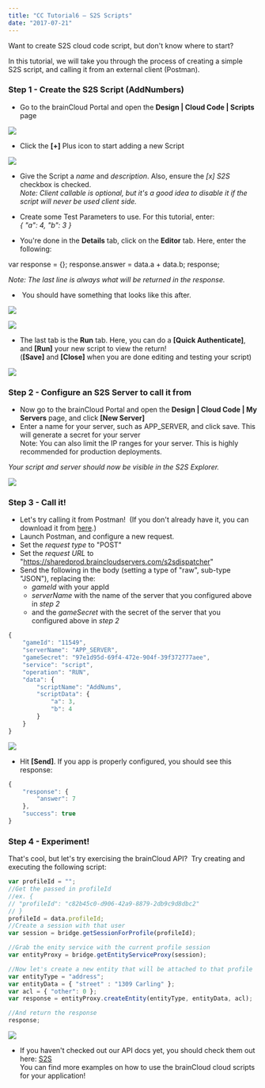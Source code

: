 ```yaml
---
title: "CC Tutorial6 – S2S Scripts"
date: "2017-07-21"
---
```


Want to create S2S cloud code script, but don't know where to start?

In this tutorial, we will take you through the process of creating a simple S2S script, and calling it from an external client (Postman).

### Step 1 - Create the S2S Script (AddNumbers)

- Go to the brainCloud Portal and open the **Design | Cloud Code | Scripts** page

[![](images/S2S-Start-1.png)](images/S2S-Start-1.png)

- Click the **[+]** Plus icon to start adding a new Script

[![](images/S2S-AddScript-1.png)](images/S2S-AddScript-1.png)

- Give the Script a _name_ and _description_. Also, ensure the _[x] S2S_ checkbox is checked.  
    _Note: Client callable is optional, but it's a good idea to disable it if the script will never be used client side._

- Create some Test Parameters to use. For this tutorial, enter:  
    _{ "a": 4, "b": 3 }_

- You're done in the **Details** tab, click on the **Editor** tab. Here, enter the following:

var response = {};
response.answer = data.a + data.b;
response;

_Note: The last line is always what will be returned in the response._

-  You should have something that looks like this after.

[![](images/S2S-Details.png)](images/S2S-Details.png)

[![](images/S2S-Editor-1.png)](images/S2S-Editor-1.png)

- The last tab is the **Run** tab. Here, you can do a **[Quick Authenticate]**, and **[Run]** your new script to view the return!  
    (**[Save]** and **[Close]** when you are done editing and testing your script)

[![](images/S2S-RunScript.png)](images/S2S-RunScript.png)

### Step 2 - Configure an S2S Server to call it from

- Now go to the brainCloud Portal and open the **Design | Cloud Code | My Servers** page, and click **[New Server]**
- Enter a name for your server, such as APP_SERVER, and click save. This will generate a secret for your server  
    Note: You can also limit the IP ranges for your server. This is highly recommended for production deployments.

_Your script and server should now be visible in the S2S Explorer._

[![](images/S2S-Explorer-1.png)](images/S2S-Explorer-1.png)

### Step 3 - Call it!

- Let's try calling it from Postman!  (If you don't already have it, you can download it from [here](https://www.getpostman.com).)
- Launch Postman, and configure a new request.
- Set the _request type_ to "POST"
- Set the _request URL_ to "https://sharedprod.braincloudservers.com/s2sdispatcher"
- Send the following in the body (setting a type of "raw", sub-type "JSON"), replacing the:
    - _gameId_ with your appId
    - _serverName_ with the name of the server that you configured above in _step 2_
    - and the _gameSecret_ with the secret of the server that you configured above in _step 2_
```js
{
    "gameId": "11549",
    "serverName": "APP_SERVER",
    "gameSecret": "97e1d95d-69f4-472e-904f-39f372777aee",
    "service": "script",
    "operation": "RUN",
    "data": {
        "scriptName": "AddNums",
        "scriptData": {
            "a": 3,
            "b": 4
        }
    }
}
```
[![](images/S2S-PostMan.png)](images/S2S-PostMan.png)

- Hit **[Send]**. If you app is properly configured, you should see this response:
```js
{
    "response": {
        "answer": 7
    },
    "success": true
}
```
### Step 4 - Experiment!

That's cool, but let's try exercising the brainCloud API?  Try creating and executing the following script:
```js
var profileId = "";
//Get the passed in profileId
//ex. {
// "profileId": "c82b45c0-d906-42a9-8879-2db9c9d8dbc2"
// }
profileId = data.profileId;
//Create a session with that user
var session = bridge.getSessionForProfile(profileId);

//Grab the enity service with the current profile session
var entityProxy = bridge.getEntityServiceProxy(session);

//Now let's create a new entity that will be attached to that profile
var entityType = "address";
var entityData = { "street" : "1309 Carling" };
var acl = { "other": 0 };
var response = entityProxy.createEntity(entityType, entityData, acl);

//And return the response
response;
```
[![](images/S2S-Documentation.png)](images/S2S-Documentation.png)

- If you haven't checked out our API docs yet, you should check them out here:  [S2S](/api/s2s)  
    You can find more examples on how to use the brainCloud cloud scripts for your application!
